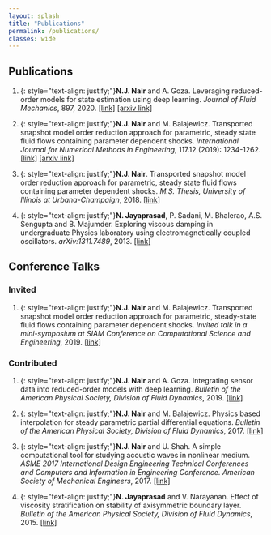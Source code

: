 ```yaml
---
layout: splash
title: "Publications"
permalink: /publications/
classes: wide
---
```


## Publications

  1.   {: style="text-align: justify;"}**N.J. Nair** and A. Goza. Leveraging reduced-order models for state estimation using deep learning. _Journal of Fluid Mechanics_, 897, 2020. [[link]](https://www.cambridge.org/core/journals/journal-of-fluid-mechanics/article/leveraging-reducedorder-models-for-state-estimation-using-deep-learning/FF16E164C1FEA5099BF45CE62A7B5101) [[arxiv link]](https://arxiv.org/pdf/1912.10553)
    
  2.   {: style="text-align: justify;"}**N.J. Nair** and M. Balajewicz. Transported snapshot model order reduction approach for parametric, steady state fluid flows containing parameter dependent shocks. _International Journal for Numerical Methods in Engineering_, 117.12 (2019): 1234-1262. [[link]](https://onlinelibrary.wiley.com/doi/full/10.1002/nme.5998) [[arxiv link]](https://arxiv.org/pdf/1712.09144.pdf)


  3.   {: style="text-align: justify;"}**N.J. Nair**. Transported snapshot model order reduction approach for parametric, steady state fluid flows containing parameter dependent shocks. _M.S. Thesis, University of Illinois at Urbana-Champaign_, 2018. [[link]](https://www.ideals.illinois.edu/bitstream/handle/2142/101093/NAIR-THESIS-2018.pdf?sequence=1&isAllowed=y)


  4.   {: style="text-align: justify;"}**N. Jayaprasad**, P. Sadani, M. Bhalerao, A.S. Sengupta and B. Majumder. Exploring viscous damping in undergraduate Physics laboratory using electromagnetically coupled oscillators. _arXiv:1311.7489_, 2013. [[link]](https://arxiv.org/pdf/1311.7489.pdf)


## Conference Talks 

### Invited

  1.   {: style="text-align: justify;"}**N.J. Nair** and M. Balajewicz. Transported snapshot model order reduction approach for parametric, steady-state fluid flows containing parameter dependent shocks. _Invited talk in a mini-symposium at SIAM      Conference on Computational Science and Engineering_, 2019. [[link]](https://meetings.aps.org/Meeting/DFD19/Session/H10.8)
  
### Contributed

  1.   {: style="text-align: justify;"}**N.J. Nair** and A. Goza. Integrating sensor data into reduced-order models with deep learning. _Bulletin of the American Physical Society, Division of Fluid Dynamics_, 2019. [[link]](https://meetings.aps.org/Meeting/DFD19/Session/H10.8)

  2.   {: style="text-align: justify;"}**N.J. Nair** and M. Balajewicz. Physics based interpolation for steady parametric partial differential equations. _Bulletin of the American Physical Society, Division of Fluid Dynamics_, 2017. [[link]](http://meetings.aps.org/Meeting/DFD17/Session/G1.1)

  3.   {: style="text-align: justify;"}**N.J. Nair** and U. Shah. A simple computational tool for studying acoustic waves in nonlinear medium. _ASME 2017 International Design Engineering Technical Conferences and Computers and Information in Engineering Conference. American Society of Mechanical Engineers_, 2017. [[link]](https://proceedings.asmedigitalcollection.asme.org/proceeding.aspx?articleID=2662373)

  4.   {: style="text-align: justify;"}**N. Jayaprasad** and V. Narayanan. Effect of viscosity stratification on stability of axisymmetric boundary layer. _Bulletin of the American Physical Society, Division of Fluid Dynamics_, 2015. [[link]](http://meetings.aps.org/Meeting/DFD15/Event/253531)
